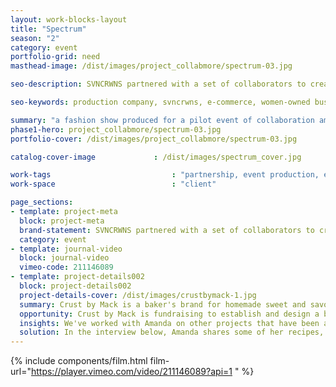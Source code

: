 ```yaml
---
layout: work-blocks-layout
title: "Spectrum"
season: "2"
category: event
portfolio-grid: need
masthead-image: /dist/images/project_collabmore/spectrum-03.jpg

seo-description: SVNCRWNS partnered with a set of collaborators to create the pilot event, Spectrum.  A fashion show highlighting local designers and stylists and creating an environment for buyers to learn about new talent.

seo-keywords: production company, svncrwns, e-commerce, women-owned businesses, creative team, consulting, business operations, launch my brand, manage my brand, photography, videography, special projects

summary: "a fashion show produced for a pilot event of collaboration amongst retailers + designers"
phase1-hero: project_collabmore/spectrum-03.jpg
portfolio-cover: /dist/images/project_collabmore/spectrum-03.jpg

catalog-cover-image				: /dist/images/spectrum_cover.jpg

work-tags 							: "partnership, event production, event team management, set design"
work-space 							: "client"

page_sections:
- template: project-meta
  block: project-meta
  brand-statement: SVNCRWNS partnered with a set of collaborators to create the pilot event, Spectrum.  A fashion show highlighting local designers and stylists and creating an environment for buyers to learn about new talent.
  category: event
- template: journal-video
  block: journal-video
  vimeo-code: 211146089
- template: project-details002
  block: project-details002
  project-details-cover: /dist/images/crustbymack-1.jpg
  summary: Crust by Mack is a baker's brand for homemade sweet and savory hand pies by chef + baker, Amanda Mack. The brand has been very present in the local marketplaces for Baltimore's chefs and restaurant space. Established in 2015, Crust by Mack has received many accolades for its unique recipes and combination of flavors. We're excited for what the brand has in store for this upcoming year.
  opportunity: Crust by Mack is fundraising to establish and design a bakery space. In efforts to share the history and concept, we saw an opportunity to tell Amanda's story.
  insights: We've worked with Amanda on other projects that have been amazing. After learning about Crust by Mack and what Amanda's plans are for setting up and creating a beautiful space filled with art programming and savory treats for the community, we were ready to offer support with creating some branded content to promote the effort.
  solution: In the interview below, Amanda shares some of her recipes, inspiration and reasons for wanting to establish space in her community as a baker. She shares her story, her family and her past experience running successful ventures. The people love transparency and presence, Amanda gives both. Watch below.
---
```

{% include components/film.html film-url="https://player.vimeo.com/video/211146089?api=1 " %}
